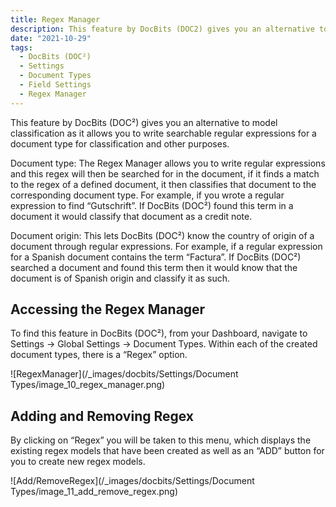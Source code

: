```yaml
---
title: Regex Manager
description: This feature by DocBits (DOC2) gives you an alternative to model classification as it allows you to write searchable regular expressions for a document type for classification and other purposes.
date: "2021-10-29"
tags:
  - DocBits (DOC²)
  - Settings
  - Document Types
  - Field Settings
  - Regex Manager
---
```


This feature by DocBits (DOC²) gives you an alternative to model classification as it allows you to write searchable regular expressions for a document type for classification and other purposes.

Document type: The Regex Manager allows you to write regular expressions and this regex will then be searched for in the document, if it finds a match to the regex of a defined document, it then classifies that document to the corresponding document type. For example, if you wrote a regular expression to find “Gutschrift”. If DocBits (DOC²) found this term in a document it would classify that document as a credit note.

Document origin: This lets DocBits (DOC²) know the country of origin of a document through regular expressions. For example, if a regular expression for a Spanish document contains the term “Factura”. If DocBits (DOC²) searched a document and found this term then it would know that the document is of Spanish origin and classify it as such.

## Accessing the Regex Manager

To find this feature in DocBits (DOC²), from your Dashboard, navigate to Settings → Global Settings → Document Types. Within each of the created document types, there is a “Regex” option.

![RegexManager](/_images/docbits/Settings/Document Types/image_10_regex_manager.png)

## Adding and Removing Regex

By clicking on “Regex” you will be taken to this menu, which displays the existing regex models that have been created as well as an “ADD” button for you to create new regex models.

![Add/RemoveRegex](/_images/docbits/Settings/Document Types/image_11_add_remove_regex.png)